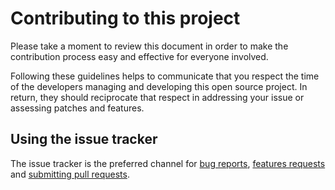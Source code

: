 # Contributing to this project

Please take a moment to review this document in order to make the contribution
process easy and effective for everyone involved.

Following these guidelines helps to communicate that you respect the time of
the developers managing and developing this open source project. In return,
they should reciprocate that respect in addressing your issue or assessing
patches and features.


## Using the issue tracker

The issue tracker is the preferred channel for [bug reports](https://github.com/NeoSOFT-Technologies/node-rest/blob/dev/wiki/docs/contribution/bug-reports.md),
[features requests](https://github.com/NeoSOFT-Technologies/node-rest/blob/dev/wiki/docs/contribution/feature-requests.md) and [submitting pull
requests](https://github.com/NeoSOFT-Technologies/node-rest/blob/dev/wiki/docs/contribution/pull-requests.md).

